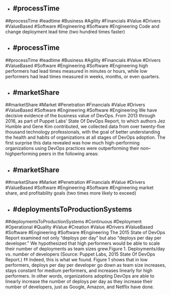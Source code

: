 - ## #processTime
##processTime #leadtime #Business #Agility #Financials #Value #Drivers #ValueBased #Software #Engineering #Software #Engineering 
Code and change deployment lead time (two hundred times faster)

- ## #processTime
##processTime #leadtime #Business #Agility #Financials #Value #Drivers #ValueBased #Software #Engineering #Software #Engineering 
high performers had lead times measured in minutes or hours, while low performers had lead times measured in weeks, months, or even quarters.

- ## #marketShare
##marketShare #Market #Penetration #Financials #Value #Drivers #ValueBased #Software #Engineering #Software #Engineering 
We have decisive evidence of the business value of DevOps. From 2013 through 2016, as part of Puppet Labs’ State Of DevOps Report, to which authors Jez Humble and Gene Kim contributed, we collected data from over twenty-five thousand technology professionals, with the goal of better understanding the health and habits of organizations at all stages of DevOps adoption. The first surprise this data revealed was how much high-performing organizations using DevOps practices were outperforming their non–highperforming peers in the following areas:

- ## #marketShare
##marketShare #Market #Penetration #Financials #Value #Drivers #ValueBased #Software #Engineering #Software #Engineering 
market share, and profitability goals (two times more likely to exceed)

- ## #deploymentsToProductionSystems
##deploymentsToProductionSystems #Continuous #Deployment #Operational #Quality #Value #Creation #Value #Drivers #ValueBased #Software #Engineering #Software #Engineering 
The 2015 State of DevOps Report examined not only “deploys per day” but also “deploys per day per developer.” We hypothesized that high performers would be able to scale their number of deployments as team sizes grew.Figure 1. Deployments/day vs. number of developers (Source: Puppet Labs, 2015 State Of DevOps Report.) ‡‡ Indeed, this is what we found. Figure 1 shows that in low performers, deploys per day per developer go down as team size increases, stays constant for medium performers, and increases linearly for high performers. In other words, organizations adopting DevOps are able to linearly increase the number of deploys per day as they increase their number of developers, just as Google, Amazon, and Netflix have done.

